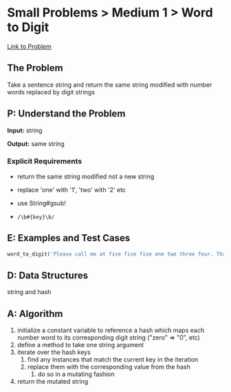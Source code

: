 # Small Problems > Medium 1 > Word to Digit

[Link to Problem](https://launchschool.com/exercises/753d4461)

## The Problem

Take a sentence string and return the same string modified with number words replaced by digit strings 

## P: Understand the Problem

**Input:** string

**Output:** same string

### Explicit Requirements

- return the same string modified not a new string
  
- replace 'one' with '1', 'two' with '2' etc
  
- use String#gsub!
  
- `/\b#{key}\b/`
  


## E: Examples and Test Cases

```ruby
word_to_digit('Please call me at five five five one two three four. Thanks.') == 'Please call me at 5 5 5 1 2 3 4. Thanks.'
```

## D: Data Structures

string and hash


## A: Algorithm

1. initialize a constant variable to reference a hash which maps each number word to its corresponding digit string ("zero" => "0", etc)
1. define a method to take one string argument
1. iterate over the hash keys
   1. find any instances that match the current key in the iteration
   1. replace them with the corresponding value from the hash
      1. do so in a mutating fashion
1. return the mutated string
